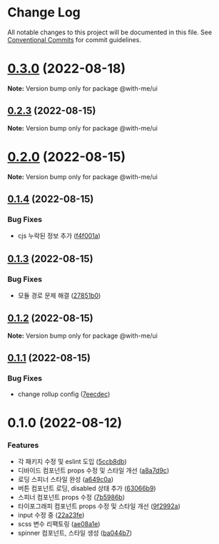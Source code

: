 # Change Log

All notable changes to this project will be documented in this file.
See [Conventional Commits](https://conventionalcommits.org) for commit guidelines.

# [0.3.0](https://github.com/Team-WithMe/WithMe_UI/compare/v0.2.3...v0.3.0) (2022-08-18)

**Note:** Version bump only for package @with-me/ui





## [0.2.3](https://github.com/Team-WithMe/WithMe_UI/compare/v0.2.2...v0.2.3) (2022-08-15)

**Note:** Version bump only for package @with-me/ui





# [0.2.0](https://github.com/Team-WithMe/WithMe_UI/compare/v0.1.4...v0.2.0) (2022-08-15)

**Note:** Version bump only for package @with-me/ui





## [0.1.4](https://github.com/Team-WithMe/WithMe_UI/compare/v0.1.3...v0.1.4) (2022-08-15)


### Bug Fixes

* cjs 누락된 정보 추가 ([f4f001a](https://github.com/Team-WithMe/WithMe_UI/commit/f4f001a9cb7125d32708d2a73c6d7c4a337ee63e))





## [0.1.3](https://github.com/Team-WithMe/WithMe_UI/compare/v0.1.2...v0.1.3) (2022-08-15)


### Bug Fixes

* 모듈 경로 문제 해결 ([27851b0](https://github.com/Team-WithMe/WithMe_UI/commit/27851b0fb1bc562912e301476e53ba946815a2b8))





## [0.1.2](https://github.com/Team-WithMe/WithMe_UI/compare/v0.1.1...v0.1.2) (2022-08-15)

**Note:** Version bump only for package @with-me/ui





## [0.1.1](https://github.com/Team-WithMe/WithMe_UI/compare/v0.1.0...v0.1.1) (2022-08-15)


### Bug Fixes

* change rollup config ([7eecdec](https://github.com/Team-WithMe/WithMe_UI/commit/7eecdec4fdb59fda13b8a43198bac885d6fec3b0))





# 0.1.0 (2022-08-12)


### Features

* 각 패키지 수정 및 eslint 도입 ([5ccb8db](https://github.com/Team-WithMe/WithMe_UI/commit/5ccb8dba4c063a20c03d7dd71c727dec0b3a00ea))
* 디바이드 컴포넌트 props 수정 및 스타일 개선 ([a8a7d9c](https://github.com/Team-WithMe/WithMe_UI/commit/a8a7d9cb918fa53a00ff92b6086db0145d1322cb))
* 로딩 스피너 스타일 완성 ([a649c0a](https://github.com/Team-WithMe/WithMe_UI/commit/a649c0a748f322f16c6796e05003a814ff01f216))
* 버튼 컴포넌트 로딩, disabled 상태 추가 ([63066b9](https://github.com/Team-WithMe/WithMe_UI/commit/63066b9bceb06f5a1d033d6aa5c182ac8d518b3c))
* 스피너 컴포넌트 props 수정 ([7b5986b](https://github.com/Team-WithMe/WithMe_UI/commit/7b5986b89689c4cc63aa2ad6da759745d9d09ac5))
* 타이포그래피 컴포넌트 props 수정 및 스타일 개선 ([9f2992a](https://github.com/Team-WithMe/WithMe_UI/commit/9f2992a6403d792bfe27d64d46e750965db5651b))
* input 수정 중 ([22a23fe](https://github.com/Team-WithMe/WithMe_UI/commit/22a23fea841a2aef0aa72e099c37f5a475747a81))
* scss 변수 리팩토링 ([ae08a1e](https://github.com/Team-WithMe/WithMe_UI/commit/ae08a1e94fe5b6e9006af76002a751064f246067))
* spinner 컴포넌트, 스타일 생성 ([ba044b7](https://github.com/Team-WithMe/WithMe_UI/commit/ba044b768656174da0d2132655b8ef07a098156f))
